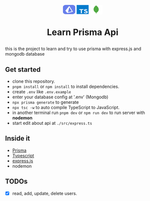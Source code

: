<p align="center">
<img height="30" width="40" src="https://github.com/tandpfun/skill-icons/raw/main/icons/Prisma.svg" alt="prisma">
<img height="30" width="40" src="https://github.com/Arikato111/Arikato111/raw/main/icons/typescript-original.svg" alt="typescript">
<img height="30" width="40" src="https://github.com/Arikato111/Arikato111/raw/main/icons/mongodb-plain.svg" alt="mongodb">
</p>

# <p align="center">Learn Prisma Api</p>

this is the project to learn and try to use prisma with express.js and mongodb database

## Get started

- clone this repository.
- `pnpm install` or `npm install` to install dependencies.
- create `.env` like `.env.example`
- enter your database config at '.env' (Mongodb)
- `npx prisma generate` to generate
- `npx tsc -w` to auto compile TypeScript to JavaScript. 
- in another terminal run `pnpm dev` or `npm run dev` to run server with **nodemon**
- start edit about api at `./src/express.ts`

## Inside it

- [Prisma](https://www.prisma.io/)
- [Typescript](https://www.typescriptlang.org/)
- [express.js](https://expressjs.com/)
- nodemon

## TODOs

- [x] read, add, update, delete users.

